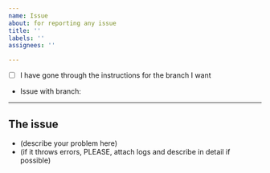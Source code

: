```yaml
---
name: Issue
about: for reporting any issue
title: ''
labels: ''
assignees: ''

---
```


- [  ] I have gone through the instructions for the branch I want
- Issue with branch: 
---
## The issue
- (describe your problem here)
- (if it throws errors, PLEASE, attach logs and describe in detail if possible)
